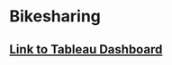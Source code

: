 # Bikesharing
## [Link to Tableau Dashboard](https://public.tableau.com/app/profile/joshua.a.katz/viz/BikeShareAnalysis_16739965582890/BikeRepair?publish=yes)
